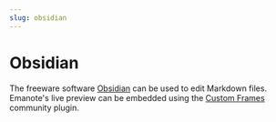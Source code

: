 ```yaml
---
slug: obsidian
---
```


# Obsidian

The freeware software [Obsidian](https://obsidian.md/) can be used to edit Markdown files. Emanote's live preview can be embedded using the [Custom Frames][cf] community plugin.

[cf]: https://github.com/Ellpeck/ObsidianCustomFrames
